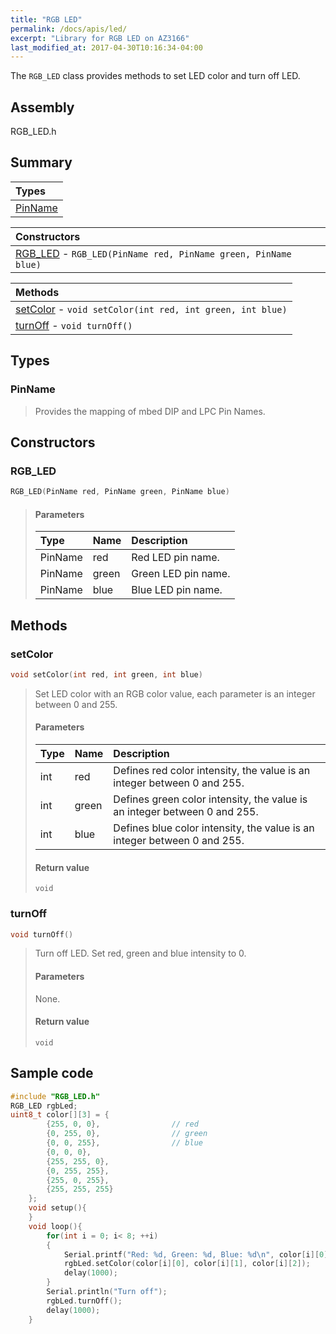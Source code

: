 ```yaml
---
title: "RGB LED"
permalink: /docs/apis/led/
excerpt: "Library for RGB LED on AZ3166"
last_modified_at: 2017-04-30T10:16:34-04:00
---
```


The `RGB_LED` class provides methods to set LED color and turn off LED.

## Assembly

RGB_LED.h

## Summary

| Types |
| :---- |
| [PinName](#pinname) |

| Constructors |
| :----------- |
| [RGB_LED](#rgb_led) - `RGB_LED(PinName red, PinName green, PinName blue)` |

| Methods |
| :------ |
| [setColor](#setcolor) - `void setColor(int red, int green, int blue)` |
| [turnOff](#turnoff) - `void turnOff()` |

## Types

### PinName

> Provides the mapping of mbed DIP and LPC Pin Names.

## Constructors

### RGB_LED

```cpp
RGB_LED(PinName red, PinName green, PinName blue)
```

> #### Parameters
> 
> | Type | Name | Description |
> | :--- | :--- | :---------- |
> | PinName | red | Red LED pin name. |
> | PinName | green | Green LED pin name. |
> | PinName | blue | Blue LED pin name. |

## Methods

### setColor

```cpp
void setColor(int red, int green, int blue)
```

> Set LED color with an RGB color value, each parameter is an integer between 0 and 255.
> 
> #### Parameters
> 
> | Type | Name | Description |
> | :--- | :--- | :---------- |
> | int | red | Defines red color intensity, the value is an integer between 0 and 255. |
> | int | green | Defines green color intensity, the value is an integer between 0 and 255. |
> | int | blue | Defines blue color intensity, the value is an integer between 0 and 255. |
> 
> #### Return value
> 
> `void`

### turnOff

```cpp
void turnOff()
```

> Turn off LED. Set red, green and blue intensity to 0.
> 
> #### Parameters
> 
> None.
> 
> #### Return value
> 
> `void`

## Sample code

```cpp
#include "RGB_LED.h"
RGB_LED rgbLed;
uint8_t color[][3] = {
        {255, 0, 0},                // red
        {0, 255, 0},                // green
        {0, 0, 255},                // blue
        {0, 0, 0},
        {255, 255, 0},
        {0, 255, 255},
        {255, 0, 255},
        {255, 255, 255}
    };
    void setup(){
    }
    void loop(){
        for(int i = 0; i< 8; ++i)
        {
            Serial.printf("Red: %d, Green: %d, Blue: %d\n", color[i][0], color[i][1], color[i][2]);
            rgbLed.setColor(color[i][0], color[i][1], color[i][2]);
            delay(1000);
        }
        Serial.println("Turn off");
        rgbLed.turnOff();
        delay(1000);
    }
```


